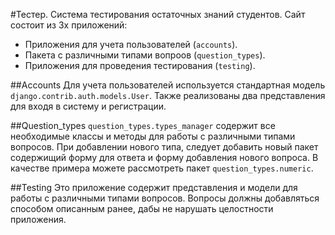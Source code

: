 #Тестер.
Система тестирования остаточных знаний студентов. Сайт состоит из 3х приложений:

+ Приложения для учета пользователей (`accounts`).
+ Пакета с различными типами вопроов (`question_types`).
+ Приложения для проведения тестирования (`testing`).

##Accounts
Для учета пользователей используется стандартная модель `django.contrib.auth.models.User`.
Также реализованы два представления для входя в систему и регистрации.

##Question_types
`question_types.types_manager` содержит все необходимые классы и методы для работы с различными 
типами вопросов. При добавлении нового типа, следует добавить новый пакет содержищий форму для
ответа и форму добавления нового вопроса. В качестве примера можете рассмотреть пакет 
`question_types.numeric`.

##Testing
Это приложение содержит представления и модели для работы с различными типами вопросов. Вопросы должны
добавляться способом описанным ранее, дабы не нарушать целостности приложения.